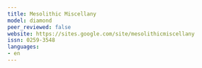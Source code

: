 ```yaml
---
title: Mesolithic Miscellany
model: diamond
peer_reviewed: false
website: https://sites.google.com/site/mesolithicmiscellany
issn: 0259-3548
languages:
- en
---
```

